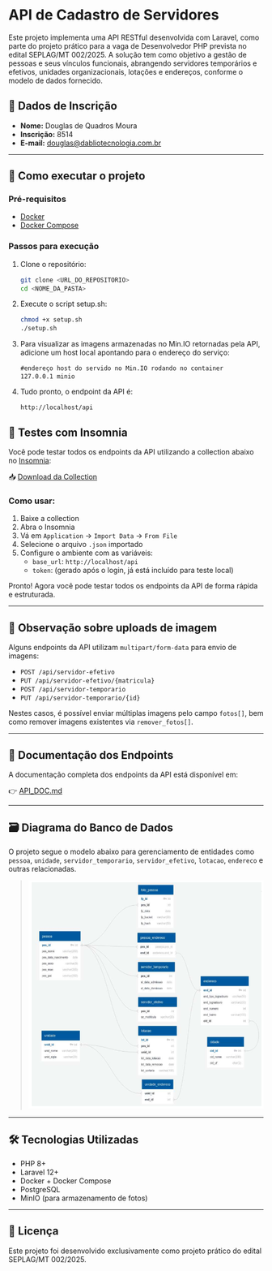 # API de Cadastro de Servidores

Este projeto implementa uma API RESTful desenvolvida com Laravel, como parte do projeto prático para a vaga de Desenvolvedor PHP prevista no edital SEPLAG/MT 002/2025. A solução tem como objetivo a gestão de pessoas e seus vínculos funcionais, abrangendo servidores temporários e efetivos, unidades organizacionais, lotações e endereços, conforme o modelo de dados fornecido.

## 👤 Dados de Inscrição

-   **Nome:** Douglas de Quadros Moura
-   **Inscrição:** 8514
-   **E-mail:** douglas@dabliotecnologia.com.br

---

## 🚀 Como executar o projeto

### Pré-requisitos

-   [Docker](https://www.docker.com/)
-   [Docker Compose](https://docs.docker.com/compose/)

### Passos para execução

1. Clone o repositório:

    ```bash
    git clone <URL_DO_REPOSITORIO>
    cd <NOME_DA_PASTA>
    ```

2. Execute o script setup.sh:

    ```bash
    chmod +x setup.sh
    ./setup.sh
    ```

3. Para visualizar as imagens armazenadas no Min.IO retornadas pela API, adicione um host local apontando para o endereço do serviço:
    ```
    #endereço host do servido no Min.IO rodando no container
    127.0.0.1 minio
    ```
4. Tudo pronto, o endpoint da API é:
    ```
    http://localhost/api
    ```

## 🧪 Testes com Insomnia

Você pode testar todos os endpoints da API utilizando a collection abaixo no [Insomnia](https://insomnia.rest/):

📥 [Download da Collection](./docs/Insomnia_2025-04-01.json)

### Como usar:

1. Baixe a collection
2. Abra o Insomnia
3. Vá em `Application` → `Import Data` → `From File`
4. Selecione o arquivo `.json` importado
5. Configure o ambiente com as variáveis:
    - `base_url`: `http://localhost/api`
    - `token`: (gerado após o login, já está incluído para teste local)

Pronto! Agora você pode testar todos os endpoints da API de forma rápida e estruturada.

---

## 📎 Observação sobre uploads de imagem

Alguns endpoints da API utilizam `multipart/form-data` para envio de imagens:

-   `POST /api/servidor-efetivo`
-   `PUT /api/servidor-efetivo/{matricula}`
-   `POST /api/servidor-temporario`
-   `PUT /api/servidor-temporario/{id}`

Nestes casos, é possível enviar múltiplas imagens pelo campo `fotos[]`, bem como remover imagens existentes via `remover_fotos[]`.

---

## 📘 Documentação dos Endpoints

A documentação completa dos endpoints da API está disponível em:

👉 [API_DOC.md](./API_DOC.md)

---

## 🗃️ Diagrama do Banco de Dados

O projeto segue o modelo abaixo para gerenciamento de entidades como `pessoa`, `unidade`, `servidor_temporario`, `servidor_efetivo`, `lotacao`, `endereco` e outras relacionadas.

> ![Diagrama ER](./docs/diagrama.png)

---

## 🛠️ Tecnologias Utilizadas

-   PHP 8+
-   Laravel 12+
-   Docker + Docker Compose
-   PostgreSQL
-   MinIO (para armazenamento de fotos)

---

## 📄 Licença

Este projeto foi desenvolvido exclusivamente como projeto prático do edital SEPLAG/MT 002/2025.
